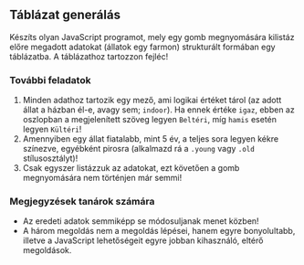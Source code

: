 ## Táblázat generálás

Készíts olyan JavaScript programot, mely egy gomb megnyomására kilistáz előre megadott adatokat (állatok egy farmon) strukturált formában egy táblázatba. A táblázathoz tartozzon fejléc!

### További feladatok

1. Minden adathoz tartozik egy mező, ami logikai értéket tárol (az adott állat a házban él-e, avagy sem; `indoor`). Ha ennek értéke `igaz`, ebben az oszlopban a megjelenített szöveg legyen `Beltéri`, míg `hamis` esetén legyen `Kültéri`!
2. Amennyiben egy állat fiatalabb, mint 5 év, a teljes sora legyen kékre színezve, egyébként pirosra (alkalmazd rá a `.young` vagy `.old` stílusosztályt)!
3. Csak egyszer listázzuk az adatokat, ezt követően a gomb megnyomására nem történjen már semmi!

### Megjegyzések tanárok számára

- Az eredeti adatok semmiképp se módosuljanak menet közben!
- A három megoldás nem a megoldás lépései, hanem egyre bonyolultabb, illetve a JavaScript lehetőségeit egyre jobban kihasználó, eltérő megoldások.
